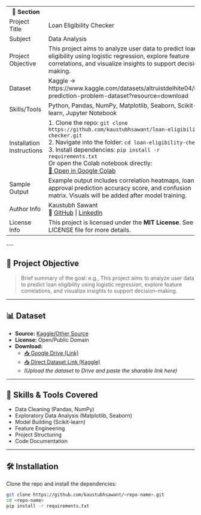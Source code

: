 <table>
  <tr>
    <th>🧾 Section</th>
  </tr>
  <tr>
    <td>Project Title</td>
    <td>Loan Eligibility Checker</td>
  </tr>
  <tr>
    <td>Subject</td>
    <td>Data Analysis</td>
  </tr>
  <tr>
    <td>Project Objective</td>
    <td>This project aims to analyze user data to predict loan eligibility using logistic regression, explore feature correlations, and visualize insights to support decision-making.</td>
  </tr>
  <tr>
    <td>Dataset</td>
    <td>Kaggle -> https://www.kaggle.com/datasets/altruistdelhite04/loan-prediction-problem-dataset?resource=download</td>
  </tr>
 <tr>
  <td>Skills/Tools</td>
  <td>Python, Pandas, NumPy, Matplotlib, Seaborn, Scikit-learn, Jupyter Notebook</td>
</tr>
<tr>
  <td>Installation Instructions</td>
  <td>
    1. Clone the repo: <code>git clone https://github.com/kaustubhsawant/loan-eligibility-checker.git</code><br>
    2. Navigate into the folder: <code>cd loan-eligibility-checker</code><br>
    3. Install dependencies: <code>pip install -r requirements.txt</code><br>
    Or open the Colab notebook directly:<br>
    <a href="#">
    📔 Open in Google Colab</a>
  </td>
</tr>
<tr>
  <td>Sample Output</td>
  <td>Example output includes correlation heatmaps, loan approval prediction accuracy score, and confusion matrix. Visuals will be added after model training.</td>
</tr>
<tr>
  <td>Author Info</td>
  <td>
    Kaustubh Sawant<br>
    🔗 <a href="https://github.com/kaustubhsawant-it">GitHub</a> |
    <a href="https://linkedin.com/in/kaustubh-ai">LinkedIn</a>
  </td>
</tr>
<tr>
  <td>License Info</td>
  <td>This project is licensed under the <strong>MIT License</strong>. See the LICENSE file for more details.</td>
</tr>
</table>
---

## 🚀 Project Objective

> Brief summary of the goal:
> e.g., This project aims to analyze user data to predict loan eligibility using logistic regression, explore feature correlations, and visualize insights to support decision-making.

---

## 📊 Dataset

- **Source:** [Kaggle/Other Source](https://www.kaggle.com/)
- **License:** Open/Public Domain
- **Download:**  
  - [📥 Google Drive (Link)](https://drive.google.com/)  
  - [📥 Direct Dataset Link (Kaggle)](https://kaggle.com/)  
  - *(Upload the dataset to Drive and paste the sharable link here)*

---

## 🧠 Skills & Tools Covered

- Data Cleaning (Pandas, NumPy)
- Exploratory Data Analysis (Matplotlib, Seaborn)
- Model Building (Scikit-learn)
- Feature Engineering
- Project Structuring
- Code Documentation

---

## 🛠️ Installation

Clone the repo and install the dependencies:

```bash
git clone https://github.com/kaustubhsawant/<repo-name>.git
cd <repo-name>
pip install -r requirements.txt